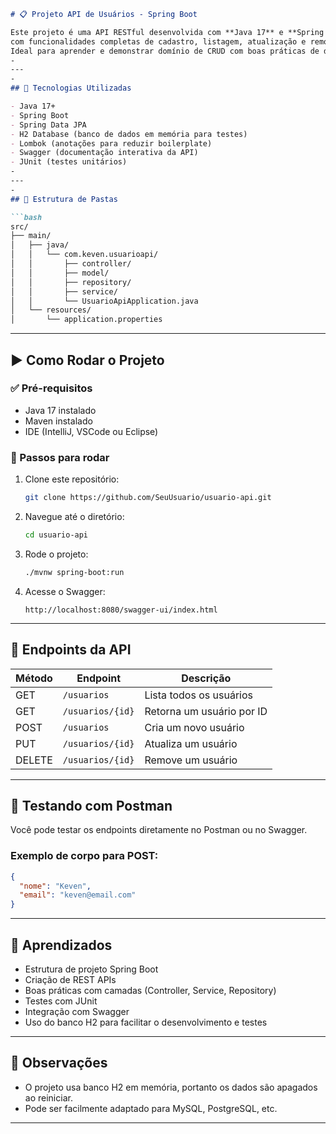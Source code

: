 ```markdown
# 📋 Projeto API de Usuários - Spring Boot

Este projeto é uma API RESTful desenvolvida com **Java 17** e **Spring Boot**,
com funcionalidades completas de cadastro, listagem, atualização e remoção de usuários.
Ideal para aprender e demonstrar domínio de CRUD com boas práticas de desenvolvimento.
-
---
-
## 🧰 Tecnologias Utilizadas

- Java 17+
- Spring Boot
- Spring Data JPA
- H2 Database (banco de dados em memória para testes)
- Lombok (anotações para reduzir boilerplate)
- Swagger (documentação interativa da API)
- JUnit (testes unitários)
-
---
-
## 📁 Estrutura de Pastas

```bash
src/
├── main/
│   ├── java/
│   │   └── com.keven.usuarioapi/
│   │       ├── controller/
│   │       ├── model/
│   │       ├── repository/
│   │       ├── service/
│   │       └── UsuarioApiApplication.java
│   └── resources/
│       └── application.properties
```
---

## ▶️ Como Rodar o Projeto

### ✅ Pré-requisitos
- Java 17 instalado
- Maven instalado
- IDE (IntelliJ, VSCode ou Eclipse)

### 🔧 Passos para rodar
1. Clone este repositório:
   ```bash
   git clone https://github.com/SeuUsuario/usuario-api.git
   ```

2. Navegue até o diretório:
   ```bash
   cd usuario-api
   ```

3. Rode o projeto:
   ```bash
   ./mvnw spring-boot:run
   ```

4. Acesse o Swagger:
   ```
   http://localhost:8080/swagger-ui/index.html
   ```

---

## 📮 Endpoints da API

| Método | Endpoint           | Descrição                 |
|--------|--------------------|---------------------------|
| GET    | `/usuarios`        | Lista todos os usuários   |
| GET    | `/usuarios/{id}`   | Retorna um usuário por ID |
| POST   | `/usuarios`        | Cria um novo usuário      |
| PUT    | `/usuarios/{id}`   | Atualiza um usuário       |
| DELETE | `/usuarios/{id}`   | Remove um usuário         |

---

## 🧪 Testando com Postman

Você pode testar os endpoints diretamente no Postman ou no Swagger.

### Exemplo de corpo para POST:
```json
{
  "nome": "Keven",
  "email": "keven@email.com"
}
```

---

## 🧠 Aprendizados

- Estrutura de projeto Spring Boot
- Criação de REST APIs
- Boas práticas com camadas (Controller, Service, Repository)
- Testes com JUnit
- Integração com Swagger
- Uso do banco H2 para facilitar o desenvolvimento e testes

---

## 📌 Observações

- O projeto usa banco H2 em memória, portanto os dados são apagados ao reiniciar.
- Pode ser facilmente adaptado para MySQL, PostgreSQL, etc.

---
```
